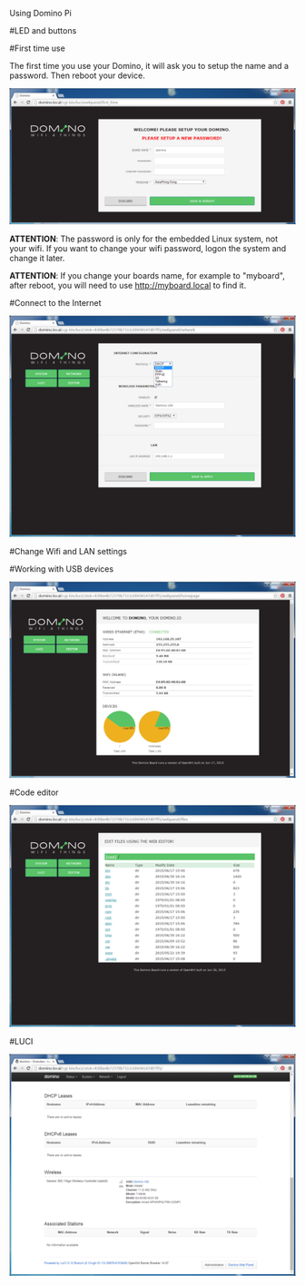 Using Domino Pi

#LED and buttons

#First time use

The first time you use your Domino, it will ask you to setup the name and a password. Then reboot your device.

![Setup](first_time.jpg)

**ATTENTION**: The password is only for the embedded Linux system, not your wifi. If you want to change your wifi password, logon the system and change it later.

**ATTENTION**: If you change your boards name, for example to "myboard", after reboot, you will need to use http://myboard.local to find it.

#Connect to the Internet

![Network](network.jpg)

#Change Wifi and LAN settings



#Working with USB devices

![USB](usb-disk.jpg)

#Code editor

![Code editor](editor.jpg)

#LUCI

![LUCI](luci.jpg)


